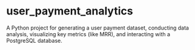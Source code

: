 # user_payment_analytics
A Python project for generating a user payment dataset, conducting data analysis, visualizing key metrics (like MRR), and interacting with a PostgreSQL database.
